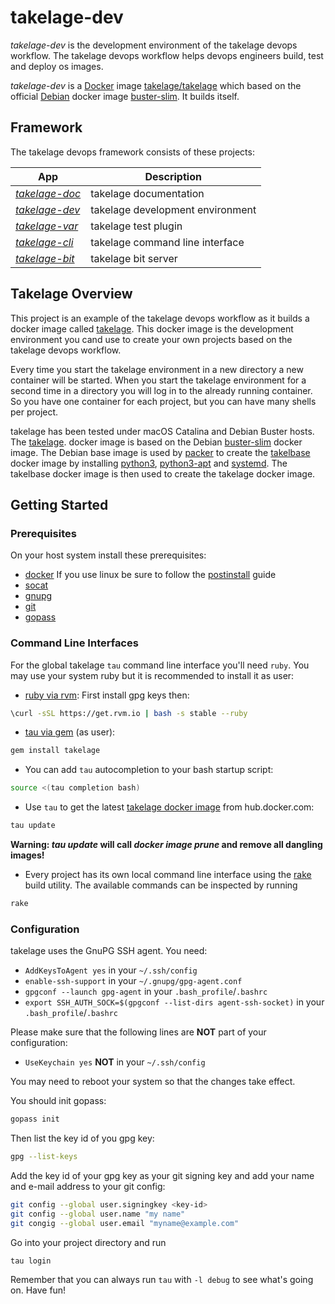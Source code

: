 # takelage-dev

*takelage-dev* is the development environment 
of the takelage devops workflow.
The takelage devops workflow helps devops engineers
build, test and deploy os images.

*takelage-dev* is a
[Docker](https://www.docker.com) image 
[takelage/takelage](http://hub.docker.com/r/takelage/takelage)
which based on the official [Debian](https://www.debian.org) docker image
[buster-slim](https://hub.docker.com/_/debian). 
It builds itself.

## Framework

The takelage devops framework consists of these projects:

| App | Description |
| --- | ----------- |
| *[takelage-doc](https://github.com/geospin-takelage/takelage-doc)* | takelage documentation |
| *[takelage-dev](https://github.com/geospin-takelage/takelage-dev)* | takelage development environment |
| *[takelage-var](https://github.com/geospin-takelage/takelage-var)* | takelage test plugin |
| *[takelage-cli](https://github.com/geospin-takelage/takelage-cli)* | takelage command line interface |
| *[takelage-bit](https://github.com/geospin-takelage/takelage-bit)* | takelage bit server | 

## Takelage Overview

This project is an example of the takelage devops workflow as
it builds a docker image called 
[takelage](https://hub.docker.com/r/takelage/takelage).
This docker image is the development environment you cand use
to create your own projects based on the takelage devops workflow.

Every time you start the takelage environment in a new directory
a new container will be started.
When you start the takelage environment for a second time in a
directory you will log in to the already running container.
So you have one container for each project,
but you can have many shells per project.

takelage has been tested under macOS Catalina and Debian Buster hosts.
The [takelage](https://hub.docker.com/r/takelage/takelage).
docker image is based on the Debian 
[buster-slim](https://hub.docker.com/_/debian)
docker image.
The Debian base image is used by 
[packer](https://packer.io)
to create the
[takelbase](https://hub.docker.com/r/takelage/takelbase)
docker image by installing 
[python3](https://packages.debian.org/buster/python3),
[python3-apt](https://packages.debian.org/buster/python3-apt)
and [systemd](https://packages.debian.org/buster/systemd).
The takelbase docker image is then used to create
the takelage docker image.

## Getting Started

### Prerequisites

On your host system install these prerequisites:
- [docker](https://docs.docker.com/get-docker/)
If you use linux be sure to follow the 
[postinstall](https://docs.docker.com/engine/install/linux-postinstall/) 
guide
- [socat](http://www.dest-unreach.org/socat/)
- [gnupg](https://gnupg.org/)
- [git](https://git-scm.com)
- [gopass](https://www.gopass.pw)

### Command Line Interfaces

For the global takelage `tau` command line interface you'll need `ruby`. 
You may use your system ruby but it is recommended to install it as user:
- [ruby via rvm](https://rvm.io): First install gpg keys then:
```bash
\curl -sSL https://get.rvm.io | bash -s stable --ruby
```
- [tau via gem](https://github.com/geospin-takelage/takelage-cli) (as user): 
```bash
gem install takelage
```
- You can add `tau` autocompletion to your bash startup script:
```bash
source <(tau completion bash)
```
- Use `tau` to get the latest 
[takelage docker image](https://hub.docker.com/r/takelage/takelage) 
from hub.docker.com: 
```bash
tau update
```
**Warning: *tau update* will call *docker image prune* and remove all dangling images!**
- Every project has its own local command line interface using the
[rake](https://github.com/ruby/rake) build utility.
The available commands can be inspected by running
```bash
rake
```

### Configuration

takelage uses the GnuPG SSH agent. You need:

- `AddKeysToAgent yes` in your `~/.ssh/config`
- `enable-ssh-support` in your `~/.gnupg/gpg-agent.conf`
- `gpgconf --launch gpg-agent` in your `.bash_profile`/`.bashrc`
- `export SSH_AUTH_SOCK=$(gpgconf --list-dirs agent-ssh-socket)` 
in your `.bash_profile`/`.bashrc`

Please make sure that the following lines are **NOT** part
of your configuration:

- `UseKeychain yes` **NOT** in your `~/.ssh/config`

You may need to reboot your system so that the changes take effect.

You should init gopass:

```bash
gopass init
```

Then list the key id of you gpg key:

```bash
gpg --list-keys
```

Add the key id of your gpg key as your git signing key
and add your name and e-mail address to your git config:

```bash
git config --global user.signingkey <key-id>
git config --global user.name "my name"
git congig --global user.email "myname@example.com"
```

Go into your project directory and run
```bash
tau login
```

Remember that you can always run `tau` with `-l debug`
to see what's going on. Have fun!
